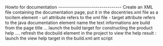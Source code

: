 Howto for documentation -------------------------------- Create an XML file containing the documentation page, put it in the docentries.xml file as a tocitem element - url attribute refers to the xml file - target attribute refers to the java documentation element name the text informations are build from the page title ... launch the build target for constructing the product help .... refresh the docbuild element in the project to view the help result : launch the view help target in the build.xml ant script
